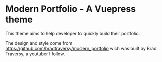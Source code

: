 # Modern Portfolio - A Vuepress theme

This theme aims to help developer to quickly build their portfolio.

The design and style come from https://github.com/bradtraversy/modern_portfolio wich was built by Brad Traversy, a youtuber I follow.